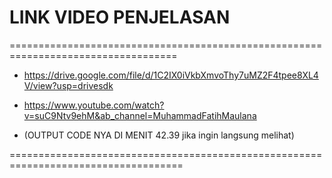 # LINK VIDEO PENJELASAN 

===================================================================================
- https://drive.google.com/file/d/1C2IX0iVkbXmvoThy7uMZ2F4tpee8XL4V/view?usp=drivesdk

- https://www.youtube.com/watch?v=suC9Ntv9ehM&ab_channel=MuhammadFatihMaulana 

- (OUTPUT CODE NYA DI MENIT 42.39 jika ingin langsung melihat)

====================================================================================
